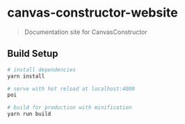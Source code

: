 # canvas-constructor-website

> Documentation site for CanvasConstructor

## Build Setup

```bash
# install dependencies
yarn install

# serve with hot reload at localhost:4000
poi

# build for production with minification
yarn run build
```
